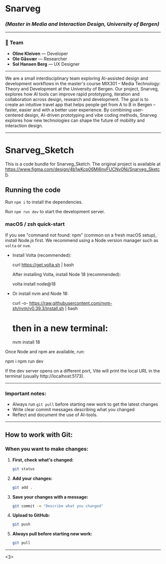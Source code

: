 # Snarveg 
### *(Master in Media and Interaction Design, University of Bergen)*  

---

### 👥 **Team**  
-  **Oline Kleiven** — Developer  
-  **Ole Gåsvær** — Researcher  
-  **Sol Hansen Berg** — UX Designer  

---

We are a small interdisciplinary team exploring AI-assisted design and development workflows in the master's course MIX301 – Media Technology: Theory and Development at the University of Bergen. Our project, Snarveg, explores how AI tools can improve rapid prototyping, iteration and collaboration across design, research and development. The goal is to create an intuitive travel app that helps people get from A to B in Bergen – faster, easier and with a better user experience. By combining user-centered design, AI-driven prototyping and vibe coding methods, Snarveg explores how new technologies can shape the future of mobility and interaction design.

---

  # Snarveg_Sketch

  This is a code bundle for Snarveg_Sketch. The original project is available at https://www.figma.com/design/4b1wKcp06Mi6nvFUCNv0Ni/Snarveg_Sketch.

  ## Running the code
   Run `npm i` to install the dependencies.

   Run `npm run dev` to start the development server.

   ### macOS / zsh quick-start

   If you see "command not found: npm" (common on a fresh macOS setup), install Node.js first. We recommend using a Node version manager such as `volta` or `nvm`.

   - Install Volta (recommended):

      curl https://get.volta.sh | bash

      After installing Volta, install Node 18 (recommended):

      volta install node@18

   - Or install nvm and Node 18:

      curl -o- https://raw.githubusercontent.com/nvm-sh/nvm/v0.39.3/install.sh | bash
      # then in a new terminal:
      nvm install 18

   Once Node and npm are available, run:

   npm i
   npm run dev

   If the dev server opens on a different port, Vite will print the local URL in the terminal (usually http://localhost:5173).
  
---

### Important notes:
- Always run `git pull` before starting new work to get the latest changes
- Write clear commit messages describing what you changed
- Reflect and document the use of AI-tools.

---

## How to work with Git:
### When you want to make changes:

1. **First, check what's changed:**
   ```bash
   git status
   ```

2. **Add your changes:**
   ```bash
   git add .
   ```

3. **Save your changes with a message:**
   ```bash
   git commit -m "Describe what you changed"
   ```

4. **Upload to GitHub:**
   ```bash
   git push
   ```

5. **Always pull before starting new work:**
   ```bash
   git pull
   ```
   
---

<3>


